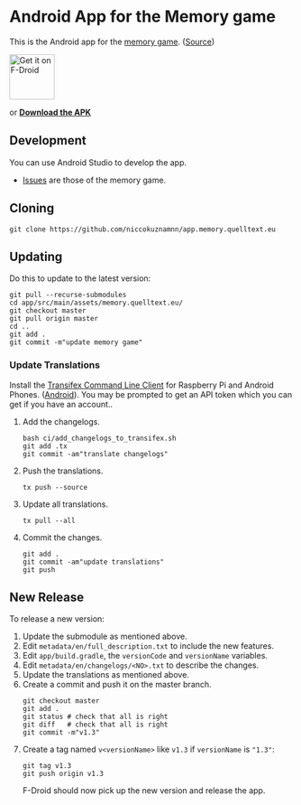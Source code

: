 # Android App for the Memory game

This is the Android app for the [memory game](http://memory.quelltext.eu). ([Source](https://github.com/niccokunzmann/memory.quelltext.eu#readme))

[<img src="https://fdroid.gitlab.io/artwork/badge/get-it-on.png"
     alt="Get it on F-Droid"
     height="80">](https://f-droid.org/packages/eu.quelltext.memory/)

or **[Download the APK](https://niccokunzmann.github.io/download_latest/app-debug.apk)**

## Development

You can use Android Studio to develop the app.

- [Issues](https://github.com/niccokunzmann/memory.quelltext.eu/issues) are those of the memory game.

## Cloning

```
git clone https://github.com/niccokuznamnn/app.memory.quelltext.eu
```

## Updating

Do this to update to the latest version:
```
git pull --recurse-submodules
cd app/src/main/assets/memory.quelltext.eu/
git checkout master
git pull origin master
cd ..
git add .
git commit -m"update memory game"
```

### Update Translations

Install the [Transifex Command Line Client](https://github.com/transifex/transifex-client/) for Raspberry Pi and Android Phones.
([Android](https://github.com/niccokunzmann/transifex-client-armv7l-binary)).
You may be prompted to get an API token which you can get if you have an account..

1. Add the changelogs.
    ```
    bash ci/add_changelogs_to_transifex.sh
    git add .tx
    git commit -am"translate changelogs"
    ```
2. Push the translations.
    ```
    tx push --source
    ```
3. Update all translations.
    ```
    tx pull --all
    ```
4. Commit the changes.
    ```
    git add .
    git commit -am"update translations"
    git push
    ```

## New Release

To release a new version:

1. Update the submodule as mentioned above.
2. Edit `metadata/en/full_description.txt` to include the new features.
3. Edit `app/build.gradle`, the `versionCode` and `versionName` variables.
4. Edit `metadata/en/changelogs/<NO>.txt` to describe the changes.
5. Update the translations as mentioned above.
6. Create a commit and push it on the master branch.
    ```
    git checkout master
    git add .
    git status # check that all is right
    git diff   # check that all is right
    git commit -m"v1.3"
    ```
7. Create a tag named `v<versionName>` like `v1.3` if `versionName` is `"1.3"`:
    ```
    git tag v1.3 
    git push origin v1.3
    ```
    F-Droid should now pick up the new version and release the app.

